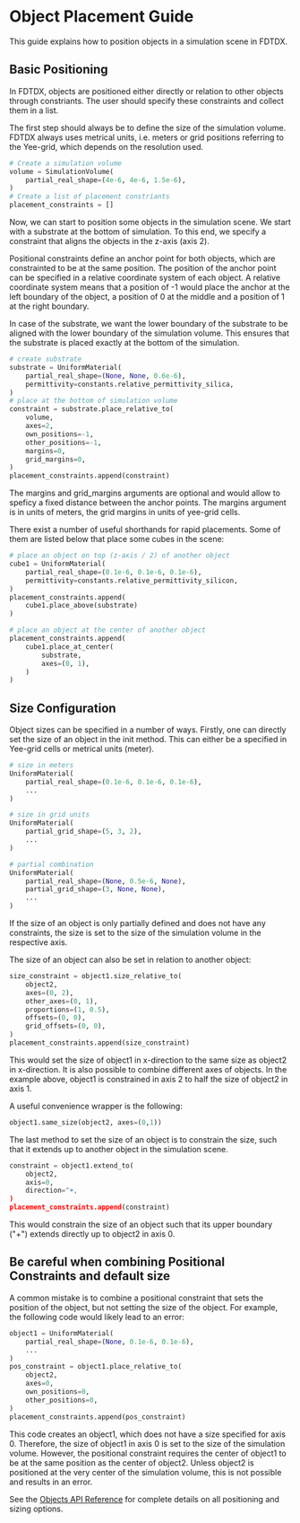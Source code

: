 # Object Placement Guide

This guide explains how to position objects in a simulation scene in FDTDX.


## Basic Positioning
In FDTDX, objects are positioned either directly or relation to other objects through constriants. 
The user should specify these constraints and collect them in a list.

The first step should always be to define the size of the simulation volume. 
FDTDX always uses metrical units, i.e. meters or grid positions referring to the Yee-grid,
 which depends on the resolution used.
```python
# Create a simulation volume
volume = SimulationVolume(
    partial_real_shape=(4e-6, 4e-6, 1.5e-6),
)
# Create a list of placement constriants
placement_constraints = []
```

Now, we can start to position some objects in the simulation scene. 
We start with a substrate at the bottom of simulation. 
To this end, we specify a constraint that aligns the objects in the z-axis (axis 2). 

Positional constraints define an anchor point for both objects, which are constrainted to be at the same position. 
The position of the anchor point can be specified in a relative coordinate system of each object. 
A relative coordinate system means that a position of -1 would place the anchor at the left boundary of the object, 
a position of 0 at the middle and a position of 1 at the right boundary.

In case of the substrate, we want the lower boundary of the substrate to be aligned with the lower boundary of the simulation volume. 
This ensures that the substrate is placed exactly at the bottom of the simulation.


```python
# create substrate
substrate = UniformMaterial(
    partial_real_shape=(None, None, 0.6e-6),
    permittivity=constants.relative_permittivity_silica,
)
# place at the bottom of simulation volume
constraint = substrate.place_relative_to(
    volume,
    axes=2,
    own_positions=-1,
    other_positions=-1,
    margins=0,
    grid_margins=0,
)
placement_constraints.append(constraint)
```

The margins and grid_margins arguments are optional and would allow to speficy a fixed distance between 
the anchor points. The margins argument is in units of meters, the grid margins in units of yee-grid cells.

There exist a number of useful shorthands for rapid placements. Some of them are listed below that place 
some cubes in the scene:

```python
# place an object on top (z-axis / 2) of another object
cube1 = UniformMaterial(
    partial_real_shape=(0.1e-6, 0.1e-6, 0.1e-6),
    permittivity=constants.relative_permittivity_silicon,
)
placement_constraints.append(
    cube1.place_above(substrate)
)

# place an object at the center of another object
placement_constraints.append(
    cube1.place_at_center(
        substrate,
        axes=(0, 1),
    )
)
```

## Size Configuration

Object sizes can be specified in a number of ways. 
Firstly, one can directly set the size of an object in the init method.
This can either be a specified in Yee-grid cells or metrical units (meter).

```python
# size in meters
UniformMaterial(
    partial_real_shape=(0.1e-6, 0.1e-6, 0.1e-6),
    ...
)

# size in grid units
UniformMaterial(
    partial_grid_shape=(5, 3, 2),
    ...
)

# partial combination
UniformMaterial(
    partial_real_shape=(None, 0.5e-6, None),
    partial_grid_shape=(3, None, None),
    ...
)
```
If the size of an object is only partially defined and does not have any constraints,
the size is set to the size of the simulation volume in the respective axis.

The size of an object can also be set in relation to another object:
```python
size_constraint = object1.size_relative_to(
    object2,
    axes=(0, 2),
    other_axes=(0, 1),
    proportions=(1, 0.5),
    offsets=(0, 0),
    grid_offsets=(0, 0),
)
placement_constraints.append(size_constraint)
```
This would set the size of object1 in x-direction to the same size as object2 in x-direction.
It is also possible to combine different axes of objects. In the example above,
object1 is constrained in axis 2 to half the size of object2 in axis 1.

A useful convenience wrapper is the following:
```python
object1.same_size(object2, axes=(0,1))
```

The last method to set the size of an object is to constrain the size, such that it extends up to another object in the simulation scene.
```python
constraint = object1.extend_to(
    object2,
    axis=0,
    direction="+,
)
placement_constraints.append(constraint)
```
This would constrain the size of an object such that its upper boundary ("+") extends directly up to object2 in axis 0.


## Be careful when combining Positional Constraints and default size
A common mistake is to combine a positional constraint that sets the position of the object, but not setting the size of the object.
For example, the following code would likely lead to an error:
```python
object1 = UniformMaterial(
    partial_real_shape=(None, 0.1e-6, 0.1e-6),
    ...
)
pos_constraint = object1.place_relative_to(
    object2,
    axes=0,
    own_positions=0,
    other_positions=0,
)
placement_constraints.append(pos_constraint)
```
This code creates an object1, which does not have a size specified for axis 0. 
Therefore, the size of object1 in axis 0 is set to the size of the simulation volume.
However, the positional constraint requires the center of object1 to be at the same position as the center of object2.
Unless object2 is positioned at the very center of the simulation volume, this is not possible and results in an error.


See the [Objects API Reference](../api/objects/index.md) for complete details on all positioning and sizing options.





